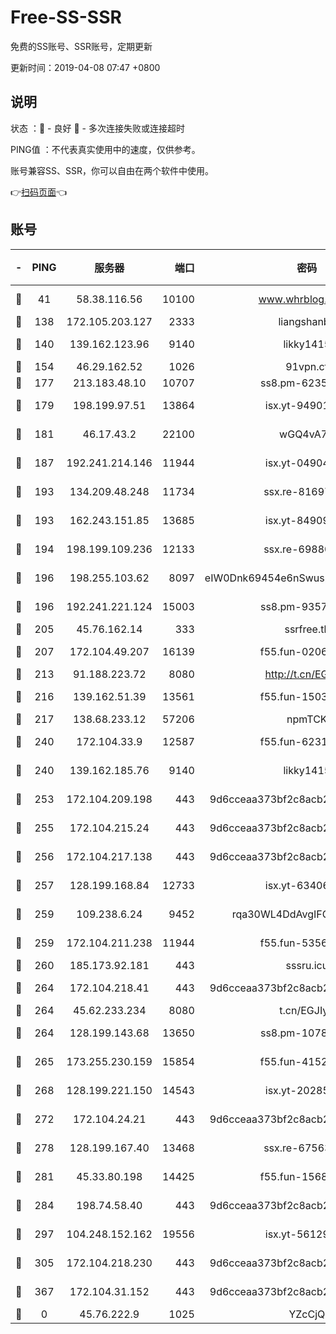 # Free-SS-SSR

免费的SS账号、SSR账号，定期更新

更新时间：2019-04-08 07:47 +0800

## 说明

状态     ：🙂 - 良好 🙁 - 多次连接失败或连接超时

PING值   ：不代表真实使用中的速度，仅供参考。

账号兼容SS、SSR，你可以自由在两个软件中使用。

👉[扫码页面](https://liesauer.github.io/Free-SS-SSR/)👈

## 账号

|-|PING|服务器|端口|密码|加密方式|区域|
|:----:|:----:|:-----:|-----:|:----:|:----:|:----:|
|🙂|41|58.38.116.56|10100|www.whrblog.online|aes-256-cfb|CN|
|🙂|138|172.105.203.127|2333|liangshanbo|chacha20|JP|
|🙂|140|139.162.123.96|9140|likky1415|aes-256-cfb|JP|
|🙂|154|46.29.162.52|1026|91vpn.cf|rc4-md5|RU|
|🙂|177|213.183.48.10|10707|ss8.pm-62353163|rc4-md5|RU|
|🙂|179|198.199.97.51|13864|isx.yt-94901280|aes-256-cfb|US|
|🙂|181|46.17.43.2|22100|wGQ4vA7D|aes-256-gcm|RU|
|🙂|187|192.241.214.146|11944|isx.yt-04904484|aes-256-cfb|US|
|🙂|193|134.209.48.248|11734|ssx.re-81697761|aes-256-cfb|US|
|🙂|193|162.243.151.85|13685|isx.yt-84909187|aes-256-cfb|US|
|🙂|194|198.199.109.236|12133|ssx.re-69880169|aes-256-cfb|US|
|🙂|196|198.255.103.62|8097|eIW0Dnk69454e6nSwuspv9DmS201tQ0D|aes-256-cfb|US|
|🙂|196|192.241.221.124|15003|ss8.pm-93570423|aes-256-cfb|US|
|🙂|205|45.76.162.14|333|ssrfree.tk|rc4|SG|
|🙂|207|172.104.49.207|16139|f55.fun-02064603|aes-256-cfb|SG|
|🙂|213|91.188.223.72|8080|http://t.cn/EGJIyrl|rc4-md5|RU|
|🙂|216|139.162.51.39|13561|f55.fun-15030529|aes-256-cfb|SG|
|🙂|217|138.68.233.12|57206|npmTCK|rc4-md5|US|
|🙂|240|172.104.33.9|12587|f55.fun-62319009|aes-256-cfb|SG|
|🙂|240|139.162.185.76|9140|likky1415|aes-256-cfb|DE|
|🙂|253|172.104.209.198|443|9d6cceaa373bf2c8acb22e60b6a58be6|aes-256-cfb|US|
|🙂|255|172.104.215.24|443|9d6cceaa373bf2c8acb22e60b6a58be6|aes-256-cfb|US|
|🙂|256|172.104.217.138|443|9d6cceaa373bf2c8acb22e60b6a58be6|aes-256-cfb|US|
|🙂|257|128.199.168.84|12733|isx.yt-63406033|aes-256-cfb|SG|
|🙂|259|109.238.6.24|9452|rqa30WL4DdAvgIFG6Fs3znzTa|aes-256-cfb|FR|
|🙂|259|172.104.211.238|11944|f55.fun-53560857|aes-256-cfb|US|
|🙂|260|185.173.92.181|443|sssru.icu|rc4-md5|RU|
|🙂|264|172.104.218.41|443|9d6cceaa373bf2c8acb22e60b6a58be6|aes-256-cfb|US|
|🙂|264|45.62.233.234|8080|t.cn/EGJIyrl|rc4-md5|CA|
|🙂|264|128.199.143.68|13650|ss8.pm-10789087|aes-256-cfb|SG|
|🙂|265|173.255.230.159|15854|f55.fun-41521636|aes-256-cfb|US|
|🙂|268|128.199.221.150|14543|isx.yt-20285065|aes-256-cfb|SG|
|🙂|272|172.104.24.21|443|9d6cceaa373bf2c8acb22e60b6a58be6|aes-256-cfb|US|
|🙂|278|128.199.167.40|13468|ssx.re-67563854|aes-256-cfb|SG|
|🙂|281|45.33.80.198|14425|f55.fun-15681985|aes-256-cfb|US|
|🙂|284|198.74.58.40|443|9d6cceaa373bf2c8acb22e60b6a58be6|aes-256-cfb|US|
|🙂|297|104.248.152.162|19556|isx.yt-56129369|aes-256-cfb|SG|
|🙂|305|172.104.218.230|443|9d6cceaa373bf2c8acb22e60b6a58be6|aes-256-cfb|US|
|🙂|367|172.104.31.152|443|9d6cceaa373bf2c8acb22e60b6a58be6|aes-256-cfb|US|
|🙁|0|45.76.222.9|1025|YZcCjQ|rc4-md5|JP|
